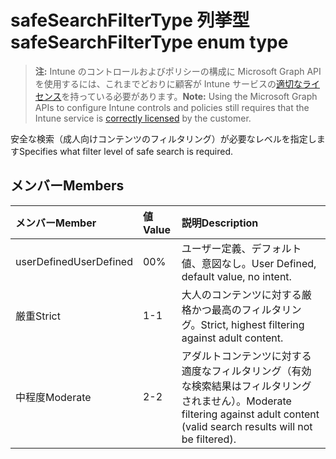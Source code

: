 # <a name="safesearchfiltertype-enum-type"></a><span data-ttu-id="992d8-101">safeSearchFilterType 列挙型</span><span class="sxs-lookup"><span data-stu-id="992d8-101">safeSearchFilterType enum type</span></span>

> <span data-ttu-id="992d8-102">**注:** Intune のコントロールおよびポリシーの構成に Microsoft Graph API を使用するには、これまでどおりに顧客が Intune サービスの[適切なライセンス](https://go.microsoft.com/fwlink/?linkid=839381)を持っている必要があります。</span><span class="sxs-lookup"><span data-stu-id="992d8-102">**Note:** Using the Microsoft Graph APIs to configure Intune controls and policies still requires that the Intune service is [correctly licensed](https://go.microsoft.com/fwlink/?linkid=839381) by the customer.</span></span>

<span data-ttu-id="992d8-103">安全な検索（成人向けコンテンツのフィルタリング）が必要なレベルを指定します</span><span class="sxs-lookup"><span data-stu-id="992d8-103">Specifies what filter level of safe search is required.</span></span>
## <a name="members"></a><span data-ttu-id="992d8-104">メンバー</span><span class="sxs-lookup"><span data-stu-id="992d8-104">Members</span></span>
|<span data-ttu-id="992d8-105">メンバー</span><span class="sxs-lookup"><span data-stu-id="992d8-105">Member</span></span>|<span data-ttu-id="992d8-106">値</span><span class="sxs-lookup"><span data-stu-id="992d8-106">Value</span></span>|<span data-ttu-id="992d8-107">説明</span><span class="sxs-lookup"><span data-stu-id="992d8-107">Description</span></span>|
|:---|:---|:---|
|<span data-ttu-id="992d8-108">userDefined</span><span class="sxs-lookup"><span data-stu-id="992d8-108">UserDefined</span></span>|<span data-ttu-id="992d8-109">0</span><span class="sxs-lookup"><span data-stu-id="992d8-109">0%</span></span>|<span data-ttu-id="992d8-110">ユーザー定義、デフォルト値、意図なし。</span><span class="sxs-lookup"><span data-stu-id="992d8-110">User Defined, default value, no intent.</span></span>|
|<span data-ttu-id="992d8-111">厳重</span><span class="sxs-lookup"><span data-stu-id="992d8-111">Strict</span></span>|<span data-ttu-id="992d8-112">1</span><span class="sxs-lookup"><span data-stu-id="992d8-112">-1</span></span>|<span data-ttu-id="992d8-113">大人のコンテンツに対する厳格かつ最高のフィルタリング。</span><span class="sxs-lookup"><span data-stu-id="992d8-113">Strict, highest filtering against adult content.</span></span>|
|<span data-ttu-id="992d8-114">中程度</span><span class="sxs-lookup"><span data-stu-id="992d8-114">Moderate</span></span>|<span data-ttu-id="992d8-115">2</span><span class="sxs-lookup"><span data-stu-id="992d8-115">-2</span></span>|<span data-ttu-id="992d8-116">アダルトコンテンツに対する適度なフィルタリング（有効な検索結果はフィルタリングされません）。</span><span class="sxs-lookup"><span data-stu-id="992d8-116">Moderate filtering against adult content (valid search results will not be filtered).</span></span>|



